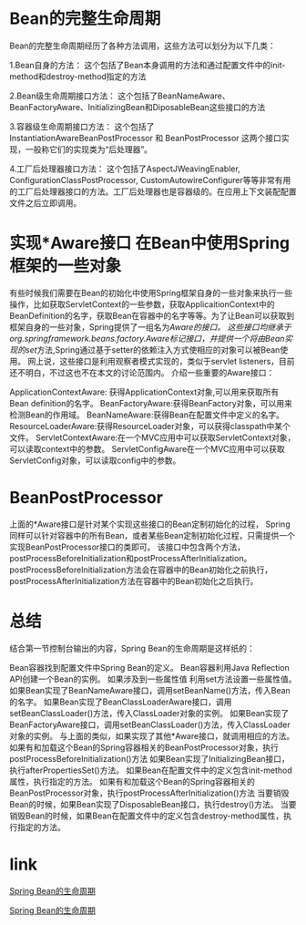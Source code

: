 # Bean的完整生命周期
Bean的完整生命周期经历了各种方法调用，这些方法可以划分为以下几类：

1.Bean自身的方法：
这个包括了Bean本身调用的方法和通过配置文件中<bean>的init-method和destroy-method指定的方法

2.Bean级生命周期接口方法：
这个包括了BeanNameAware、BeanFactoryAware、InitializingBean和DiposableBean这些接口的方法

3.容器级生命周期接口方法：
这个包括了InstantiationAwareBeanPostProcessor 和 BeanPostProcessor 这两个接口实现，一般称它们的实现类为“后处理器”。

4.工厂后处理器接口方法：
这个包括了AspectJWeavingEnabler, ConfigurationClassPostProcessor, CustomAutowireConfigurer等等非常有用的工厂后处理器接口的方法。工厂后处理器也是容器级的。在应用上下文装配配置文件之后立即调用。


# 实现*Aware接口 在Bean中使用Spring框架的一些对象

有些时候我们需要在Bean的初始化中使用Spring框架自身的一些对象来执行一些操作，比如获取ServletContext的一些参数，获取ApplicaitionContext中的BeanDefinition的名字，获取Bean在容器中的名字等等。为了让Bean可以获取到框架自身的一些对象，Spring提供了一组名为*Aware的接口。
这些接口均继承于org.springframework.beans.factory.Aware标记接口，并提供一个将由Bean实现的set*方法,Spring通过基于setter的依赖注入方式使相应的对象可以被Bean使用。
网上说，这些接口是利用观察者模式实现的，类似于servlet listeners，目前还不明白，不过这也不在本文的讨论范围内。
介绍一些重要的Aware接口：

ApplicationContextAware: 获得ApplicationContext对象,可以用来获取所有Bean definition的名字。
BeanFactoryAware:获得BeanFactory对象，可以用来检测Bean的作用域。
BeanNameAware:获得Bean在配置文件中定义的名字。
ResourceLoaderAware:获得ResourceLoader对象，可以获得classpath中某个文件。
ServletContextAware:在一个MVC应用中可以获取ServletContext对象，可以读取context中的参数。
ServletConfigAware在一个MVC应用中可以获取ServletConfig对象，可以读取config中的参数。

# BeanPostProcessor

上面的*Aware接口是针对某个实现这些接口的Bean定制初始化的过程，
Spring同样可以针对容器中的所有Bean，或者某些Bean定制初始化过程，只需提供一个实现BeanPostProcessor接口的类即可。 该接口中包含两个方法，postProcessBeforeInitialization和postProcessAfterInitialization。 postProcessBeforeInitialization方法会在容器中的Bean初始化之前执行， postProcessAfterInitialization方法在容器中的Bean初始化之后执行。


# 总结
结合第一节控制台输出的内容，Spring Bean的生命周期是这样纸的：

Bean容器找到配置文件中Spring Bean的定义。
Bean容器利用Java Reflection API创建一个Bean的实例。
如果涉及到一些属性值 利用set方法设置一些属性值。
如果Bean实现了BeanNameAware接口，调用setBeanName()方法，传入Bean的名字。
如果Bean实现了BeanClassLoaderAware接口，调用setBeanClassLoader()方法，传入ClassLoader对象的实例。
如果Bean实现了BeanFactoryAware接口，调用setBeanClassLoader()方法，传入ClassLoader对象的实例。
与上面的类似，如果实现了其他*Aware接口，就调用相应的方法。
如果有和加载这个Bean的Spring容器相关的BeanPostProcessor对象，执行postProcessBeforeInitialization()方法
如果Bean实现了InitializingBean接口，执行afterPropertiesSet()方法。
如果Bean在配置文件中的定义包含init-method属性，执行指定的方法。
如果有和加载这个Bean的Spring容器相关的BeanPostProcessor对象，执行postProcessAfterInitialization()方法
当要销毁Bean的时候，如果Bean实现了DisposableBean接口，执行destroy()方法。
当要销毁Bean的时候，如果Bean在配置文件中的定义包含destroy-method属性，执行指定的方法。

# link
[Spring Bean的生命周期](http://www.cnblogs.com/zrtqsk/p/3735273.html)

[Spring Bean的生命周期](http://yemengying.com/2016/07/14/spring-bean-life-cycle/)
